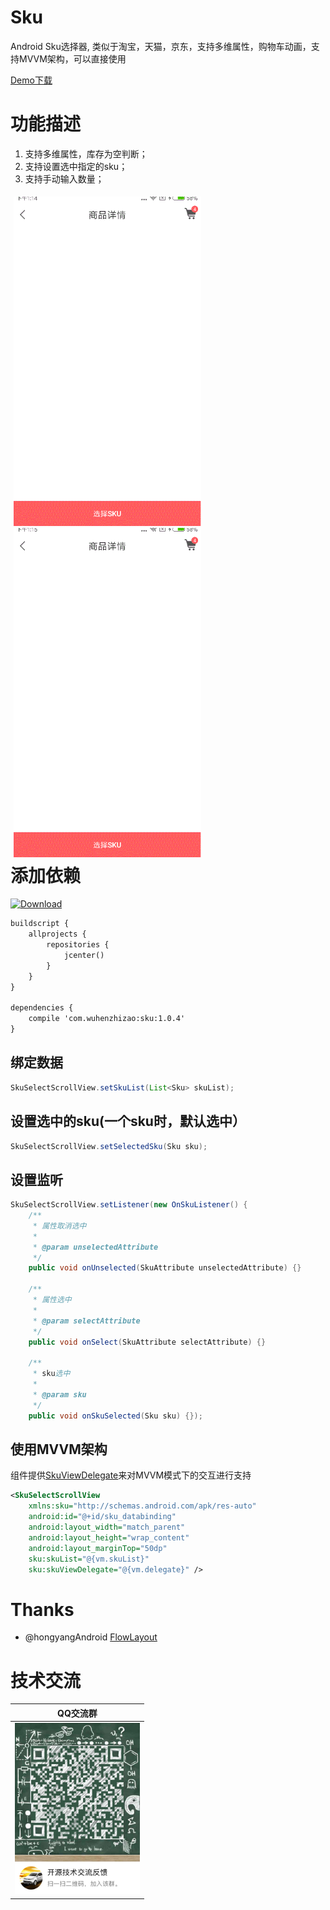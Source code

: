 # Sku
Android Sku选择器, 类似于淘宝，天猫，京东，支持多维属性，购物车动画，支持MVVM架构，可以直接使用

[Demo下载](https://fir.im/seyb)

功能描述
=======
1. 支持多维属性，库存为空判断；
2. 支持设置选中指定的sku；
3. 支持手动输入数量；

<div style="float:left;border:solid 1px 000;margin:5px;">
	<img src="screenshots/20171201_131459.gif" alt="screenshot" title="20171201_131459.gif" width="300">
	<img src="screenshots/20171201_131516.gif" alt="screenshot" title="20171201_131516.gif" width="300">
</div>

添加依赖
=======
[![Download](https://api.bintray.com/packages/wuhenzhizao/maven/sku/images/download.svg) ](https://bintray.com/wuhenzhizao/maven/sku/_latestVersion)

```xml
buildscript {
    allprojects {
        repositories {
            jcenter()
        }
    }
}

dependencies {
    compile 'com.wuhenzhizao:sku:1.0.4'
}
```

绑定数据
-------

```java
SkuSelectScrollView.setSkuList(List<Sku> skuList);
```

设置选中的sku(一个sku时，默认选中）
-------

```java
SkuSelectScrollView.setSelectedSku(Sku sku);
```


设置监听
-------

```java
SkuSelectScrollView.setListener(new OnSkuListener() {
    /**
     * 属性取消选中
     *
     * @param unselectedAttribute
     */
    public void onUnselected(SkuAttribute unselectedAttribute) {}

    /**
     * 属性选中
     *
     * @param selectAttribute
     */
    public void onSelect(SkuAttribute selectAttribute) {}

    /**
     * sku选中
     *
     * @param sku
     */
    public void onSkuSelected(Sku sku) {});
```

使用MVVM架构 
---------- 
  
组件提供[SkuViewDelegate](library/src/main/java/com/wuhenzhizao/sku/view/SkuViewDelegate.java)来对MVVM模式下的交互进行支持 

```xml
<SkuSelectScrollView
    xmlns:sku="http://schemas.android.com/apk/res-auto"
    android:id="@+id/sku_databinding"
    android:layout_width="match_parent"
    android:layout_height="wrap_content"
    android:layout_marginTop="50dp"
    sku:skuList="@{vm.skuList}"
    sku:skuViewDelegate="@{vm.delegate}" />
```

# Thanks
- @hongyangAndroid [FlowLayout](https://github.com/hongyangAndroid/FlowLayout)


技术交流
======
|QQ交流群|
|:---:|
|<img src="screenshots/qq_group.jpeg" alt="screenshot"  width="200">|
